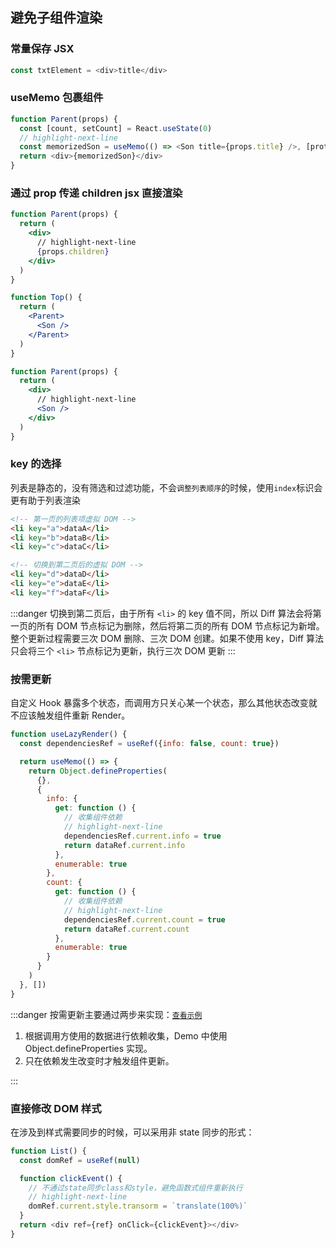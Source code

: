 ## 避免子组件渲染

### 常量保存 JSX

```javascript
const txtElement = <div>title</div>
```

### useMemo 包裹组件

```javascript title="保证Son组件不是重新调用createElement重新生成的，那么所有Son组件的prop===oldProp"
function Parent(props) {
  const [count, setCount] = React.useState(0)
  // highlight-next-line
  const memorizedSon = useMemo(() => <Son title={props.title} />, [protps.title])
  return <div>{memorizedSon}</div>
}
```

### 通过 prop 传递 children jsx 直接渲染

```jsx title="✅：Parent组件的状态发生变化，Son组件不会重新渲染"
function Parent(props) {
  return (
    <div>
      // highlight-next-line
      {props.children}
    </div>
  )
}

function Top() {
  return (
    <Parent>
      <Son />
    </Parent>
  )
}
```

```jsx title="❎：Parent组件刷新，Son也会重新渲染"
function Parent(props) {
  return (
    <div>
      // highlight-next-line
      <Son />
    </div>
  )
}
```

### key 的选择

列表是静态的，没有筛选和过滤功能，不会`调整列表顺序`的时候，使用`index`标识会更有助于列表渲染

```html
<!-- 第一页的列表项虚拟 DOM -->
<li key="a">dataA</li>
<li key="b">dataB</li>
<li key="c">dataC</li>

<!-- 切换到第二页后的虚拟 DOM -->
<li key="d">dataD</li>
<li key="e">dataE</li>
<li key="f">dataF</li>
```

:::danger
切换到第二页后，由于所有 `<li>` 的 key 值不同，所以 Diff 算法会将第一页的所有 DOM 节点标记为删除，然后将第二页的所有 DOM 节点标记为新增。整个更新过程需要三次 DOM 删除、三次 DOM 创建。如果不使用 key，Diff 算法只会将三个 `<li>` 节点标记为更新，执行三次 DOM 更新
:::

### 按需更新

自定义 Hook 暴露多个状态，而调用方只关心某一个状态，那么其他状态改变就不应该触发组件重新 Render。

```javascript
function useLazyRender() {
  const dependenciesRef = useRef({info: false, count: true})

  return useMemo(() => {
    return Object.defineProperties(
      {},
      {
        info: {
          get: function () {
            // 收集组件依赖
            // highlight-next-line
            dependenciesRef.current.info = true
            return dataRef.current.info
          },
          enumerable: true
        },
        count: {
          get: function () {
            // 收集组件依赖
            // highlight-next-line
            dependenciesRef.current.count = true
            return dataRef.current.count
          },
          enumerable: true
        }
      }
    )
  }, [])
}
```

:::danger
按需更新主要通过两步来实现：[`查看示例`](https://codesandbox.io/s/hooks-anxugengxin-tinzp?file=/src/hooks.js:685-693)

1. 根据调用方使用的数据进行依赖收集，Demo 中使用 Object.defineProperties 实现。
2. 只在依赖发生改变时才触发组件更新。

:::

### 直接修改 DOM 样式

在涉及到样式需要同步的时候，可以采用非 state 同步的形式：

```javascript
function List() {
  const domRef = useRef(null)

  function clickEvent() {
    // 不通过state同步class和style，避免函数式组件重新执行
    // highlight-next-line
    domRef.current.style.transorm = `translate(100%)`
  }
  return <div ref={ref} onClick={clickEvent}></div>
}
```

